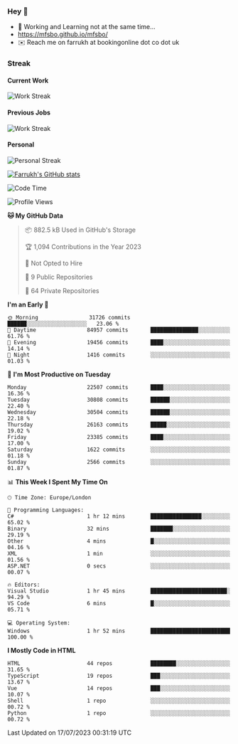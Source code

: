 ### Hey 👋

- 🏃 Working and Learning not at the same time...
- https://mfsbo.github.io/mfsbo/
- ✉️ Reach me on farrukh at bookingonline dot co dot uk

### Streak
#### Current Work
![Work Streak](https://streak-stats.demolab.com/?user=mfsbo)
#### Previous Jobs
![Work Streak](https://streak-stats.demolab.com/?user=farrukhcw)
#### Personal
![Personal Streak](https://streak-stats.demolab.com/?user=farrukhsubhani)

[![Farrukh's GitHub stats](https://github-readme-stats.vercel.app/api?username=mfsbo&hide=stars&count_private=true)](https://github.com/mfsbo/)

<!--START_SECTION:waka-->
![Code Time](http://img.shields.io/badge/Code%20Time-356%20hrs%2041%20mins-blue)

![Profile Views](http://img.shields.io/badge/Profile%20Views-12-blue)

**🐱 My GitHub Data** 

> 📦 882.5 kB Used in GitHub's Storage 
 > 
> 🏆 1,094 Contributions in the Year 2023
 > 
> 🚫 Not Opted to Hire
 > 
> 📜 9 Public Repositories 
 > 
> 🔑 64 Private Repositories 
 > 
**I'm an Early 🐤** 

```text
🌞 Morning                31726 commits       ██████░░░░░░░░░░░░░░░░░░░   23.06 % 
🌆 Daytime                84957 commits       ███████████████░░░░░░░░░░   61.76 % 
🌃 Evening                19456 commits       ████░░░░░░░░░░░░░░░░░░░░░   14.14 % 
🌙 Night                  1416 commits        ░░░░░░░░░░░░░░░░░░░░░░░░░   01.03 % 
```
📅 **I'm Most Productive on Tuesday** 

```text
Monday                   22507 commits       ████░░░░░░░░░░░░░░░░░░░░░   16.36 % 
Tuesday                  30808 commits       ██████░░░░░░░░░░░░░░░░░░░   22.40 % 
Wednesday                30504 commits       ██████░░░░░░░░░░░░░░░░░░░   22.18 % 
Thursday                 26163 commits       █████░░░░░░░░░░░░░░░░░░░░   19.02 % 
Friday                   23385 commits       ████░░░░░░░░░░░░░░░░░░░░░   17.00 % 
Saturday                 1622 commits        ░░░░░░░░░░░░░░░░░░░░░░░░░   01.18 % 
Sunday                   2566 commits        ░░░░░░░░░░░░░░░░░░░░░░░░░   01.87 % 
```


📊 **This Week I Spent My Time On** 

```text
🕑︎ Time Zone: Europe/London

💬 Programming Languages: 
C#                       1 hr 12 mins        ████████████████░░░░░░░░░   65.02 % 
Binary                   32 mins             ███████░░░░░░░░░░░░░░░░░░   29.19 % 
Other                    4 mins              █░░░░░░░░░░░░░░░░░░░░░░░░   04.16 % 
XML                      1 min               ░░░░░░░░░░░░░░░░░░░░░░░░░   01.56 % 
ASP.NET                  0 secs              ░░░░░░░░░░░░░░░░░░░░░░░░░   00.07 % 

🔥 Editors: 
Visual Studio            1 hr 45 mins        ████████████████████████░   94.29 % 
VS Code                  6 mins              █░░░░░░░░░░░░░░░░░░░░░░░░   05.71 % 

💻 Operating System: 
Windows                  1 hr 52 mins        █████████████████████████   100.00 % 
```

**I Mostly Code in HTML** 

```text
HTML                     44 repos            ████████░░░░░░░░░░░░░░░░░   31.65 % 
TypeScript               19 repos            ███░░░░░░░░░░░░░░░░░░░░░░   13.67 % 
Vue                      14 repos            ███░░░░░░░░░░░░░░░░░░░░░░   10.07 % 
Shell                    1 repo              ░░░░░░░░░░░░░░░░░░░░░░░░░   00.72 % 
Python                   1 repo              ░░░░░░░░░░░░░░░░░░░░░░░░░   00.72 % 
```




 Last Updated on 17/07/2023 00:31:19 UTC
<!--END_SECTION:waka-->
<!--
**mfsbo/mfsbo** is a ✨ _special_ ✨ repository because its `README.md` (this file) appears on your GitHub profile.

Here are some ideas to get you started:

- 🔭 I’m currently working on ...
- 🌱 I’m currently learning ...
- 👯 I’m looking to collaborate on ...
- 🤔 I’m looking for help with ...
- 💬 Ask me about ...
- 📫 How to reach me: ...
- 😄 Pronouns: ...
- ⚡ Fun fact: ...
-->
